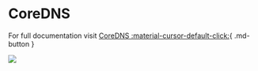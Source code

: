 # CoreDNS

For full documentation visit   [CoreDNS :material-cursor-default-click:](https://coredns.io/){  .md-button }








   <img src="https://cncf-branding.netlify.app/img/projects/coredns/horizontal/color/coredns-horizontal-color.png" class="img-fluid">





